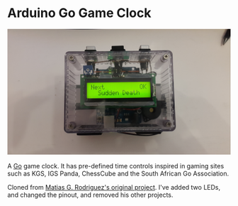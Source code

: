 # Arduino Go Game Clock

![Gameclock](./screenshots/GustavBertram/img1.jpg)

A [Go](https://en.wikipedia.org/wiki/Go_(game)) game clock. It has pre-defined time controls inspired in gaming sites such as KGS, IGS Panda, ChessCube and the South African Go Association.

Cloned from [Matias G. Rodriguez's original project](https://github.com/matiasgrodriguez/Arduino). I've added two LEDs, and changed the pinout, and removed his other projects.
